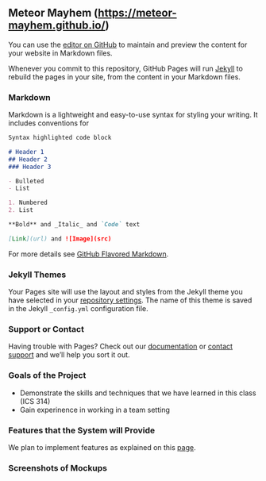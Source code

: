 ## Meteor Mayhem (https://meteor-mayhem.github.io/)

You can use the [editor on GitHub](https://github.com/meteor-mayhem/meteor-mayhem.github.io/edit/master/README.md) to maintain and preview the content for your website in Markdown files.

Whenever you commit to this repository, GitHub Pages will run [Jekyll](https://jekyllrb.com/) to rebuild the pages in your site, from the content in your Markdown files.

### Markdown

Markdown is a lightweight and easy-to-use syntax for styling your writing. It includes conventions for

```markdown
Syntax highlighted code block

# Header 1
## Header 2
### Header 3

- Bulleted
- List

1. Numbered
2. List

**Bold** and _Italic_ and `Code` text

[Link](url) and ![Image](src)
```

For more details see [GitHub Flavored Markdown](https://guides.github.com/features/mastering-markdown/).

### Jekyll Themes

Your Pages site will use the layout and styles from the Jekyll theme you have selected in your [repository settings](https://github.com/meteor-mayhem/meteor-mayhem.github.io/settings). The name of this theme is saved in the Jekyll `_config.yml` configuration file.

### Support or Contact

Having trouble with Pages? Check out our [documentation](https://help.github.com/categories/github-pages-basics/) or [contact support](https://github.com/contact) and we’ll help you sort it out.

### Goals of the Project

- Demonstrate the skills and techniques that we have learned in this class (ICS 314)
- Gain experinence in working in a team setting

### Features that the System will Provide

We plan to implement features as explained on this [page](https://dtokita.github.io/essays/final-project-idea.html). 

### Screenshots of Mockups
